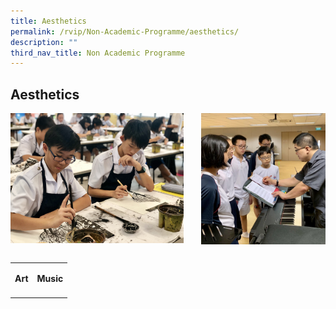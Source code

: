 ```yaml
---
title: Aesthetics
permalink: /rvip/Non-Academic-Programme/aesthetics/
description: ""
third_nav_title: Non Academic Programme
---
```

## Aesthetics

<img src="/images/Aesthetics Art.jpg" style="width:55%" align=left>
<img src="/images/Aesthetics Music.jpg" style="width:39.5%" align=right>
<br clear="left"><br>

|   |   |
|---|---|
| **Art**  | <p align=right>**Music**  |
|   |   |
